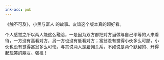 ```yaml
---
ink-acc: pub
---
```


《触不可及》，小黑与富人 的故事。友谊这个版本真的超好看。

个人感觉之所以两人能这么融洽，一是因为双方都把对方当做与自己平等的人来看待，一方没有高看对方，另一方也没有低看对方；富翁没有觉得小伙多么可鄙，小伙也没有觉得富翁多么可怜。与其说两人是雇佣关系，不如说是两个默契的、开得起玩笑的朋友。强推！